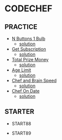 # CODECHEF

## PRACTICE

- [N Buttons 1 Bulb](https://www.codechef.com/problems/ON_OFF)
    + [solution](./ON_OFF.cpp)
- [Get Subscription](https://www.codechef.com/problems/SUBSCRIBE)
    + [solution](./SUBSCRIBE.cpp)
- [Total Prize Money](https://www.codechef.com/problems/PRIZEPOOL)
    + [solution](./PRIZEPOOL.cpp)
- [Age Limit](https://www.codechef.com/problems/AGELIMIT)
    + [solution](./AGELIMIT.cpp)
- [Chef and Brain Speed](https://www.codechef.com/problems/CBSPEED)
    + [solution](./CBSPEED.cpp)
- [Chef On Date](https://www.codechef.com/problems/CHEFONDATE)
    + [solution](./CHEFONDATE.cpp)


## STARTER

- START88

- START89

